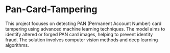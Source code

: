 # Pan-Card-Tampering
This project focuses on detecting PAN (Permanent Account Number) card tampering using advanced machine learning techniques. The model aims to identify altered or forged PAN card images, helping to prevent identity fraud. The solution involves computer vision methods and deep learning algorithms.
